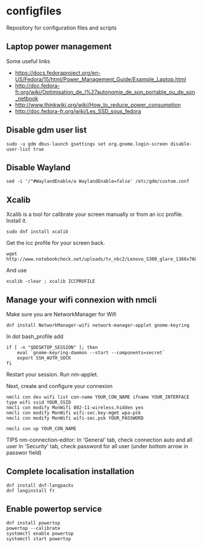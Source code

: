 configfiles
===========

Repository for configuration files and scripts

Laptop power management
-----------------------

Some useful links
* https://docs.fedoraproject.org/en-US/Fedora/15/html/Power_Management_Guide/Example_Laptop.html
* http://doc.fedora-fr.org/wiki/Optimisation_de_l%27autonomie_de_son_portable_ou_de_son_netbook
* http://www.thinkwiki.org/wiki/How_to_reduce_power_consumption
* http://doc.fedora-fr.org/wiki/Les_SSD_sous_fedora

Disable gdm user list
---------------------

    sudo -u gdm dbus-launch gsettings set org.gnome.login-screen disable-user-list true

Disable Wayland
---------------

    sed -i '/^#WaylandEnable/a WaylandEnable=false' /etc/gdm/custom.conf

Xcalib
------

Xcalib is a tool for calibrate your screen manually or from an icc profile. Install it.

    sudo dnf install xcalib

Get the icc profile for your screen back.

    wget http://www.notebookcheck.net/uploads/tx_nbc2/Lenovo_S300_glare_1366x768__LG_Display_LP133WH2_TLE1_.icc

And use

    xcalib -clear ; xcalib ICCPROFILE

Manage your wifi connexion with nmcli
-------------------------------------

Make sure you are NetworkManager for Wifi

    dnf install NetworkManager-wifi network-manager-applet gnome-keyring

In dot bash_profile add

    if [ -n "$DESKTOP_SESSION" ]; then
        eval `gnome-keyring-daemon --start --components=secret`
        export SSH_AUTH_SOCK
    fi

Restart your session. Run nm-applet.

Next, create and configure your connexion

    nmcli con dev wifi list con-name YOUR_CON_NAME ifname YOUR_INTERFACE type wifi ssid YOUR_SSID
    nmcli con modify MonWifi 802-11-wireless.hidden yes
    nmcli con modify MonWifi wifi-sec.key-mgmt wpa-psk
    nmcli con modify MonWifi wifi-sec.psk YOUR_PASSWORD
    
    nmcli con up YOUR_CON_NAME

TIPS nm-connection-editor:
In 'General' tab, check connection auto and all user
In 'Security' tab, check password for all user (under bottom arrow in passwor field)


Complete localisation installation
----------------------------------

    dnf install dnf-langpacks
    dnf langinstall fr

Enable powertop service
-----------------------

    dnf install powertop
    powertop --calibrate
    systemctl enable powertop
    systemctl start powertop

